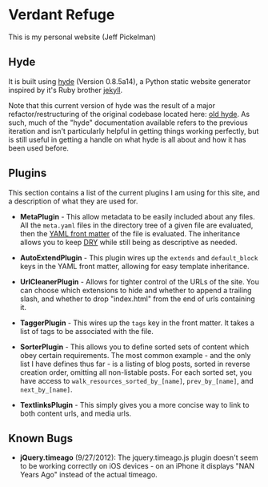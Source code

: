 # Verdant Refuge

This is my personal website (Jeff Pickelman)

## Hyde

It is built using [hyde][hyde] (Version 0.8.5a14), a Python static
website generator inspired by it's Ruby brother [jekyll][jekyll].

[hyde]: https://github.com/hyde/hyde "Hyde static website generator"
[jekyll]: http://jekyllrb.com/ "Jekyll: blog-aware, static site generator in Ruby"

Note that this current version of hyde was the result of a major
refactor/restructuring of the original codebase located here: [old
hyde][hyde-old].  As such, much of the "hyde" documentation available
refers to the previous iteration and isn't particularly helpful in
getting things working perfectly, but is still useful in getting a
handle on what hyde is all about and how it has been used before.

[hyde-old]: https://github.com/lakshmivyas/hyde "Static website generator inspired by Jekyll (Deprecated)"

## Plugins

This section contains a list of the current plugins I am using for this
site, and a description of what they are used for.

-   **MetaPlugin** - This allow metadata to be easily included about
    any files.  All the `meta.yaml` files in the directory tree of a
    given file are evaluated, then the [YAML front matter][yaml] of the
    file is evaluated.  The inheritance allows you to keep [DRY][dry]
    while still being as descriptive as needed.

[yaml]: https://github.com/mojombo/jekyll/wiki/yaml-front-matter "Describes YAML front matter - ignore the Jekyll-specific bits!"
[dry]: http://en.wikipedia.org/wiki/Don't_repeat_yourself "Wikipedia: Don't Repeat Yourself (DRY)"

-   **AutoExtendPlugin** - This plugin wires up the `extends` and
    `default_block` keys in the YAML front matter, allowing for easy
    template inheritance.

-   **UrlCleanerPlugin** - Allows for tighter control of the URLs of
    the site.  You can choose which extensions to hide and whether to
    append a trailing slash, and whether to drop "index.html" from the
    end of urls containing it.

-   **TaggerPlugin** - This wires up the `tags` key in the front
    matter.  It takes a list of tags to be associated with the file.

-   **SorterPlugin** - This allows you to define sorted sets of content
    which obey certain requirements.  The most common example - and the
    only list I have defines thus far - is a listing of blog posts,
    sorted in reverse creation order, omitting all non-listable posts.
    For each sorted set, you have access to
    `walk_resources_sorted_by_[name]`, `prev_by_[name]`, and
    `next_by_[name]`.

-   **TextlinksPlugin** - This simply gives you a more concise way to
    link to both content urls, and media urls.

## Known Bugs

-   **jQuery.timeago** (9/27/2012): The jquery.timeago.js plugin
    doesn't seem to be working correctly on iOS devices - on an iPhone
    it displays "NAN Years Ago" instead of the actual timeago.

